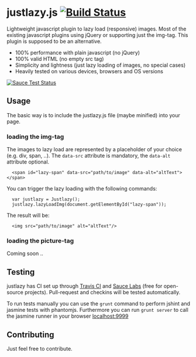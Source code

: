 # justlazy.js [![Build Status](https://travis-ci.org/fhopeman/justlazy.svg?branch=master)](https://travis-ci.org/fhopeman/justlazy)
Lightweight javascript plugin to lazy load (responsive) images. Most of the existing javascript plugins using jQuery or supporting just the img-tag. This plugin is supposed to be an alternative.

- 100% performance with plain javascript (no jQuery)
- 100% valid HTML (no empty src tag)
- Simplicity and lightness (just lazy loading of images, no special cases)
- Heavily tested on various devices, browsers and OS versions

[![Sauce Test Status](https://saucelabs.com/browser-matrix/fhopeman.svg)](https://saucelabs.com/u/fhopeman)

## Usage
The basic way is to include the justlazy.js file (maybe minified) into your page.

### loading the img-tag
The images to lazy load are represented by a placeholder of your choice (e.g. div, span, ..). The `data-src` attribute is mandatory, the `data-alt` attribute optional. 
```
  <span id="lazy-span" data-src="path/to/image" data-alt="altText"></span>
```

You can trigger the lazy loading with the following commands:
```
  var justlazy = Justlazy();
  justlazy.lazyLoadImg(document.getElementById("lazy-span"));
```

The result will be:
```
  <img src="path/to/image" alt="altText"/>
```

### loading the picture-tag
Coming soon ..

## Testing
justlazy has CI set up through [Travis CI](https://travis-ci.org) and [Sauce Labs](https://saucelabs.com) (free for open-source projects).
Pull-request and checkins will be tested automatically.

To run tests manually you can use the `grunt` command to perform jshint and jasmine tests with phantomjs.
Furthermore you can run `grunt server` to call the jasmine runner in your browser [localhost:9999](http://localhost:9999)

## Contributing
Just feel free to contribute.
